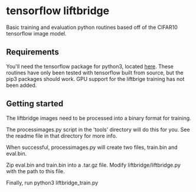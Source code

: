 # tensorflow liftbridge

Basic training and evaluation python routines based off of the CIFAR10 tensorflow image model.

## Requirements

You'll need the tensorflow package for python3, located [here](https://www.tensorflow.org/versions/r0.7/get_started/os_setup.html).
These routines have only been tested with tensorflow built from source, but the pip3 packages should work.
GPU support for the liftbrige training has not been added.

## Getting started

The liftbridge images need to be processed into a binary format for training.

The processimages.py script in the 'tools' directory will do this for you. See the
readme file in that directory for more info.

When successful, processimages.py will create two files, train.bin and eval.bin.

Zip eval.bin and train.bin into a .tar.gz file. Modify liftbridge/liftbridge.py with the path to this file.

Finally, run
	python3 liftbridge_train.py

